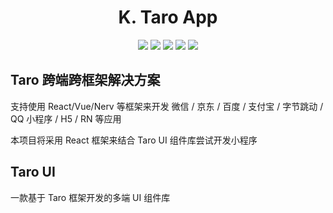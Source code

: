 # <div align="center">K. Taro App</div>

<div align="center">
    <img src="https://img.shields.io/badge/react-v17.0.0-blue">
    <img src="https://img.shields.io/badge/reactDom-v17.0.0-blue">
    <img src="https://img.shields.io/badge/@tarojs-v3.2.13-blue">
    <img src="https://img.shields.io/badge/taroUi@next-v3.0.0.alpha.10-blue">
    <img src="https://img.shields.io/badge/typescript-v4.1.0-blue">
</div>

## Taro 跨端跨框架解决方案

支持使用 React/Vue/Nerv 等框架来开发 微信 / 京东 / 百度 / 支付宝 / 字节跳动 / QQ 小程序 / H5 / RN 等应用

本项目将采用 React 框架来结合 Taro UI 组件库尝试开发小程序

## Taro UI

一款基于 Taro 框架开发的多端 UI 组件库
